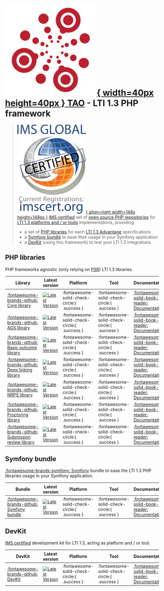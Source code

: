 # [![IMS certifications](assets/images/logo.png){ width=40px height=40px }    TAO](https://taotesting.com) - LTI 1.3 PHP framework

>[![IMS certifications](assets/images/ims-cert.png){ align=right width=148x height=148px }](https://site.imsglobal.org/certifications/open-assessment-technologies-sa/tao-lti-13-devkit)
>[IMS certified](https://site.imsglobal.org/certifications/open-assessment-technologies-sa/tao-lti-13-devkit) set of [open source PHP repositories](https://github.com/oat-sa?q=lti1p3) for [LTI 1.3 platforms and / or tools](http://www.imsglobal.org/spec/lti/v1p3/#platforms-and-tools) implementations, providing:
> 
> - a set of [PHP libraries](#php-libraries) for each [LTI 1.3 Advantage](http://www.imsglobal.org/lti-advantage-overview) specifications
> - a [Symfony bundle](#symfony-bundle) to ease their usage in your Symfony application
> - a [DevKit](#devkit) (using this framework) to test your LTI 1.3 integrations

## PHP libraries

PHP frameworks agnostic (only relying on [PSR](https://www.php-fig.org/psr/)) LTI 1.3 libraries.

| Library                                                                                                         | Latest version                                                                                                                                                                       | Platform                                     | Tool                                          | Documentation                                                                                      |
|-----------------------------------------------------------------------------------------------------------------|--------------------------------------------------------------------------------------------------------------------------------------------------------------------------------------|----------------------------------------------|-----------------------------------------------|----------------------------------------------------------------------------------------------------|
| [:fontawesome-brands-github: Core library](https://github.com/oat-sa/lib-lti1p3-core)                           | [![Latest Version](https://img.shields.io/github/tag/oat-sa/lib-lti1p3-core.svg?style=flat&label=release)](https://github.com/oat-sa/lib-lti1p3-core/tags)                           | :fontawesome-solid-check-circle:{ .success } | :fontawesome-solid-check-circle:{ .success }  | [:fontawesome-solid-book-reader:  Documentation](libraries/lib-lti1p3-core/README.md)              |
| [:fontawesome-brands-github: AGS library](https://github.com/oat-sa/lib-lti1p3-ags)                             | [![Latest Version](https://img.shields.io/github/tag/oat-sa/lib-lti1p3-ags.svg?style=flat&label=release)](https://github.com/oat-sa/lib-lti1p3-ags/tags)                             | :fontawesome-solid-check-circle:{ .success } | :fontawesome-solid-check-circle:{ .success }  | [:fontawesome-solid-book-reader:  Documentation](libraries/lib-lti1p3-ags/README.md)               |
| [:fontawesome-brands-github: Basic outcome library](https://github.com/oat-sa/lib-lti1p3-basic-outcome)         | [![Latest Version](https://img.shields.io/github/tag/oat-sa/lib-lti1p3-basic-outcome.svg?style=flat&label=release)](https://github.com/oat-sa/lib-lti1p3-basic-outcome/tags)         | :fontawesome-solid-check-circle:{ .success } | :fontawesome-solid-check-circle:{ .success }  | [:fontawesome-solid-book-reader:  Documentation](libraries/lib-lti1p3-basic-outcome/README.md)     |
| [:fontawesome-brands-github: Deep linking library](https://github.com/oat-sa/lib-lti1p3-deep-linking)           | [![Latest Version](https://img.shields.io/github/tag/oat-sa/lib-lti1p3-deep-linking.svg?style=flat&label=release)](https://github.com/oat-sa/lib-lti1p3-deep-linking/tags)           | :fontawesome-solid-check-circle:{ .success } | :fontawesome-solid-check-circle:{ .success }  | [:fontawesome-solid-book-reader:  Documentation](libraries/lib-lti1p3-deep-linking/README.md)      |
| [:fontawesome-brands-github: NRPS library](https://github.com/oat-sa/lib-lti1p3-nrps)                           | [![Latest Version](https://img.shields.io/github/tag/oat-sa/lib-lti1p3-nrps.svg?style=flat&label=release)](https://github.com/oat-sa/lib-lti1p3-nrps/tags)                           | :fontawesome-solid-check-circle:{ .success } | :fontawesome-solid-check-circle:{ .success }  | [:fontawesome-solid-book-reader:  Documentation](libraries/lib-lti1p3-nrps/README.md)              |
| [:fontawesome-brands-github: Proctoring library](https://github.com/oat-sa/lib-lti1p3-proctoring)               | [![Latest Version](https://img.shields.io/github/tag/oat-sa/lib-lti1p3-proctoring.svg?style=flat&label=release)](https://github.com/oat-sa/lib-lti1p3-proctoring/tags)               | :fontawesome-solid-check-circle:{ .success } | :fontawesome-solid-check-circle:{ .success }  | [:fontawesome-solid-book-reader:  Documentation](libraries/lib-lti1p3-proctoring/README.md)        |
| [:fontawesome-brands-github: Submission review library](https://github.com/oat-sa/lib-lti1p3-submission-review) | [![Latest Version](https://img.shields.io/github/tag/oat-sa/lib-lti1p3-submission-review.svg?style=flat&label=release)](https://github.com/oat-sa/lib-lti1p3-submission-review/tags) | :fontawesome-solid-check-circle:{ .success } | :fontawesome-solid-check-circle:{ .success }  | [:fontawesome-solid-book-reader:  Documentation](libraries/lib-lti1p3-submission-review/README.md) |

## Symfony bundle

[:fontawesome-brands-symfony: Symfony](https://symfony.com/) bundle to ease the LTI 1.3 PHP libraries usage in your Symfony application.

| Bundle                                                                                | Latest version                                                                                                                                              | Platform                                     | Tool                                          | Documentation                                                                        |
|---------------------------------------------------------------------------------------|-------------------------------------------------------------------------------------------------------------------------------------------------------------|----------------------------------------------|-----------------------------------------------|--------------------------------------------------------------------------------------|
| [:fontawesome-brands-github: Symfony bundle](https://github.com/oat-sa/bundle-lti1p3) | [![Latest Version](https://img.shields.io/github/tag/oat-sa/bundle-lti1p3.svg?style=flat&label=release)](https://github.com/oat-sa/bundle-lti1p3/tags)      | :fontawesome-solid-check-circle:{ .success } | :fontawesome-solid-check-circle:{ .success }  | [:fontawesome-solid-book-reader:  Documentation](bundle/README.md)  |

## DevKit

[IMS certified](https://site.imsglobal.org/certifications/open-assessment-technologies-sa/tao-lti-13-devkit) development kit for LTI 1.3, acting as platform and / or tool.

| DevKit                                                                                | Latest version                                                                                                                                              | Platform                                     | Tool                                          | Documentation                                                                        |
|---------------------------------------------------------------------------------------|-------------------------------------------------------------------------------------------------------------------------------------------------------------|----------------------------------------------|-----------------------------------------------|--------------------------------------------------------------------------------------|
| [:fontawesome-brands-github: DevKit](https://github.com/oat-sa/devkit-lti1p3)         | [![Latest Version](https://img.shields.io/github/tag/oat-sa/devkit-lti1p3.svg?style=flat&label=release)](https://github.com/oat-sa/devkit-lti1p3/tags)      | :fontawesome-solid-check-circle:{ .success } | :fontawesome-solid-check-circle:{ .success }  | [:fontawesome-solid-book-reader:  Documentation](devkit/README.md)  |
